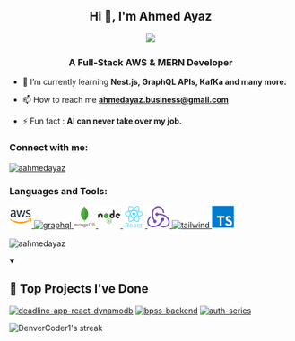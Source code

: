 <h2 align="center">Hi 👋, I'm Ahmed Ayaz</h1>
<p align="center">
    <img src="https://readme-typing-svg.demolab.com/?lines=Full-Stack%20AWS%20-%20MERN%20Developer;02%2B%20years%20of%20coding%20experience&font=Fira%20Code&center=true&width=640&height=45&color=f75c7e&vCenter=true&pause=200&size=26" /></a>
</p>
<h3 align="center">A Full-Stack AWS & MERN Developer</h3>

- 🌱 I’m currently learning **Nest.js, GraphQL APIs, KafKa and many more.**

- 📫 How to reach me **ahmedayaz.business@gmail.com**

- ⚡ Fun fact : **AI can never take over my job.**

<h3 align="left">Connect with me:</h3>
<p align="left">
<a href="https://linkedin.com/in/aahmedayaz" target="blank"><img align="center" src="https://raw.githubusercontent.com/rahuldkjain/github-profile-readme-generator/master/src/images/icons/Social/linked-in-alt.svg" alt="aahmedayaz" height="30" width="40" /></a>
</p>

<h3 align="left">Languages and Tools:</h3>
<p align="left"> <a href="https://aws.amazon.com" target="_blank" rel="noreferrer"> <img src="https://raw.githubusercontent.com/devicons/devicon/master/icons/amazonwebservices/amazonwebservices-original-wordmark.svg" alt="aws" width="40" height="40"/> </a> <a href="https://graphql.org" target="_blank" rel="noreferrer"> <img src="https://www.vectorlogo.zone/logos/graphql/graphql-icon.svg" alt="graphql" width="40" height="40"/> </a> <a href="https://www.mongodb.com/" target="_blank" rel="noreferrer"> <img src="https://raw.githubusercontent.com/devicons/devicon/master/icons/mongodb/mongodb-original-wordmark.svg" alt="mongodb" width="40" height="40"/> </a> <a href="https://nodejs.org" target="_blank" rel="noreferrer"> <img src="https://raw.githubusercontent.com/devicons/devicon/master/icons/nodejs/nodejs-original-wordmark.svg" alt="nodejs" width="40" height="40"/> </a> <a href="https://reactjs.org/" target="_blank" rel="noreferrer"> <img src="https://raw.githubusercontent.com/devicons/devicon/master/icons/react/react-original-wordmark.svg" alt="react" width="40" height="40"/> </a> <a href="https://redux.js.org" target="_blank" rel="noreferrer"> <img src="https://raw.githubusercontent.com/devicons/devicon/master/icons/redux/redux-original.svg" alt="redux" width="40" height="40"/> </a> <a href="https://tailwindcss.com/" target="_blank" rel="noreferrer"> <img src="https://www.vectorlogo.zone/logos/tailwindcss/tailwindcss-icon.svg" alt="tailwind" width="40" height="40"/> </a> <a href="https://www.typescriptlang.org/" target="_blank" rel="noreferrer"> <img src="https://raw.githubusercontent.com/devicons/devicon/master/icons/typescript/typescript-original.svg" alt="typescript" width="40" height="40"/> </a> </p>

<p><img align="center" src="https://github-readme-stats.vercel.app/api/top-langs?username=aahmedayaz&langs_count=8&show_icons=true&locale=en&layout=compact" alt="aahmedayaz" /></p>

<details open> 
  <summary><h2>📕 Top Projects I've Done</h2></summary>
  <p align="left">
    <a href="https://github.com/aahmedayaz/deadline-app-react-dynamodb"><img width="278" src="https://denvercoder1-github-readme-stats.vercel.app/api/pin/?username=aahmedayaz&repo=deadline-app-react-dynamodb&theme=react&bg_color=1F222E&title_color=F85D7F&hide_border=true&icon_color=F8D866&show_icons=true&show_description=true" alt="deadline-app-react-dynamodb"></a>
    <a href="https://github.com/aahmedfaraz/bpss-backend"><img width="278" src="https://denvercoder1-github-readme-stats.vercel.app/api/pin/?username=aahmedfaraz&repo=bpss-backend&theme=react&bg_color=1F222E&title_color=F85D7F&hide_border=true&icon_color=F8D866&show_icons=true&show_description=true" alt="bpss-backend"></a>
    <a href="https://github.com/aahmedayaz/auth-series"><img width="278" src="https://denvercoder1-github-readme-stats.vercel.app/api/pin/?username=aahmedayaz&repo=auth-series&theme=react&bg_color=1F222E&title_color=F85D7F&hide_border=true&icon_color=F8D866&show_icons=true&show_description=true" alt="auth-series"></a>
  </p>
</details>
<img title="🔥 Get streak stats for your profile at git.io/streak-stats" alt="DenverCoder1's streak" src="https://github-readme-streak-stats-9m8ugfa77-denvercoder1.vercel.app/?user=aahmedayaz&theme=monokai-metallian&hide_border=true"/>
    </a>

